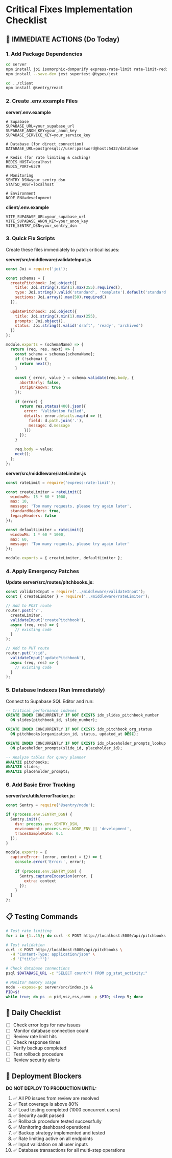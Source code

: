 # Critical Fixes Implementation Checklist

## 🚨 IMMEDIATE ACTIONS (Do Today)

### 1. Add Package Dependencies
```bash
cd server
npm install joi isomorphic-dompurify express-rate-limit rate-limit-redis ioredis pg @sentry/node
npm install --save-dev jest supertest @types/jest

cd ../client  
npm install @sentry/react
```

### 2. Create .env.example Files

**server/.env.example**
```env
# Supabase
SUPABASE_URL=your_supabase_url
SUPABASE_ANON_KEY=your_anon_key
SUPABASE_SERVICE_KEY=your_service_key

# Database (for direct connection)
DATABASE_URL=postgresql://user:password@host:5432/database

# Redis (for rate limiting & caching)
REDIS_HOST=localhost
REDIS_PORT=6379

# Monitoring
SENTRY_DSN=your_sentry_dsn
STATSD_HOST=localhost

# Environment
NODE_ENV=development
```

**client/.env.example**
```env
VITE_SUPABASE_URL=your_supabase_url
VITE_SUPABASE_ANON_KEY=your_anon_key
VITE_SENTRY_DSN=your_sentry_dsn
```

### 3. Quick Fix Scripts

Create these files immediately to patch critical issues:

**server/src/middleware/validateInput.js**
```javascript
const Joi = require('joi');

const schemas = {
  createPitchbook: Joi.object({
    title: Joi.string().min(1).max(255).required(),
    type: Joi.string().valid('standard', 'template').default('standard'),
    sections: Joi.array().max(50).required()
  }),
  
  updatePitchbook: Joi.object({
    title: Joi.string().min(1).max(255),
    prompts: Joi.object(),
    status: Joi.string().valid('draft', 'ready', 'archived')
  })
};

module.exports = (schemaName) => {
  return (req, res, next) => {
    const schema = schemas[schemaName];
    if (!schema) {
      return next();
    }
    
    const { error, value } = schema.validate(req.body, {
      abortEarly: false,
      stripUnknown: true
    });
    
    if (error) {
      return res.status(400).json({
        error: 'Validation failed',
        details: error.details.map(d => ({
          field: d.path.join('.'),
          message: d.message
        }))
      });
    }
    
    req.body = value;
    next();
  };
};
```

**server/src/middleware/rateLimiter.js**
```javascript
const rateLimit = require('express-rate-limit');

const createLimiter = rateLimit({
  windowMs: 15 * 60 * 1000,
  max: 10,
  message: 'Too many requests, please try again later',
  standardHeaders: true,
  legacyHeaders: false
});

const defaultLimiter = rateLimit({
  windowMs: 1 * 60 * 1000,
  max: 60,
  message: 'Too many requests, please try again later'
});

module.exports = { createLimiter, defaultLimiter };
```

### 4. Apply Emergency Patches

**Update server/src/routes/pitchbooks.js:**
```javascript
const validateInput = require('../middleware/validateInput');
const { createLimiter } = require('../middleware/rateLimiter');

// Add to POST route
router.post('/', 
  createLimiter,
  validateInput('createPitchbook'),
  async (req, res) => {
    // existing code
  }
);

// Add to PUT route  
router.put('/:id',
  validateInput('updatePitchbook'),
  async (req, res) => {
    // existing code
  }
);
```

### 5. Database Indexes (Run Immediately)

Connect to Supabase SQL Editor and run:
```sql
-- Critical performance indexes
CREATE INDEX CONCURRENTLY IF NOT EXISTS idx_slides_pitchbook_number 
  ON slides(pitchbook_id, slide_number);

CREATE INDEX CONCURRENTLY IF NOT EXISTS idx_pitchbook_org_status 
  ON pitchbooks(organization_id, status, updated_at DESC);

CREATE INDEX CONCURRENTLY IF NOT EXISTS idx_placeholder_prompts_lookup 
  ON placeholder_prompts(slide_id, placeholder_id);

-- Analyze tables for query planner
ANALYZE pitchbooks;
ANALYZE slides;
ANALYZE placeholder_prompts;
```

### 6. Add Basic Error Tracking

**server/src/utils/errorTracker.js:**
```javascript
const Sentry = require('@sentry/node');

if (process.env.SENTRY_DSN) {
  Sentry.init({
    dsn: process.env.SENTRY_DSN,
    environment: process.env.NODE_ENV || 'development',
    tracesSampleRate: 0.1
  });
}

module.exports = {
  captureError: (error, context = {}) => {
    console.error('Error:', error);
    
    if (process.env.SENTRY_DSN) {
      Sentry.captureException(error, {
        extra: context
      });
    }
  }
};
```

## 📋 Testing Commands

```bash
# Test rate limiting
for i in {1..15}; do curl -X POST http://localhost:5000/api/pitchbooks -H "Content-Type: application/json" -d '{"title":"Test"}'; done

# Test validation
curl -X POST http://localhost:5000/api/pitchbooks \
  -H "Content-Type: application/json" \
  -d '{"title":""}'

# Check database connections
psql $DATABASE_URL -c "SELECT count(*) FROM pg_stat_activity;"

# Monitor memory usage
node --expose-gc server/src/index.js &
PID=$!
while true; do ps -o pid,vsz,rss,comm -p $PID; sleep 5; done
```

## 🔄 Daily Checklist

- [ ] Check error logs for new issues
- [ ] Monitor database connection count
- [ ] Review rate limit hits
- [ ] Check response times
- [ ] Verify backup completed
- [ ] Test rollback procedure
- [ ] Review security alerts

## 🚀 Deployment Blockers

**DO NOT DEPLOY TO PRODUCTION UNTIL:**

1. ✅ All P0 issues from review are resolved
2. ✅ Test coverage is above 80%
3. ✅ Load testing completed (1000 concurrent users)
4. ✅ Security audit passed
5. ✅ Rollback procedure tested successfully
6. ✅ Monitoring dashboard operational
7. ✅ Backup strategy implemented and tested
8. ✅ Rate limiting active on all endpoints
9. ✅ Input validation on all user inputs
10. ✅ Database transactions for all multi-step operations